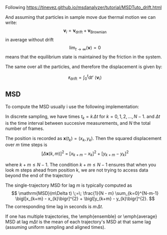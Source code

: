 Following https://tinevez.github.io/msdanalyzer/tutorial/MSDTuto_drift.html

And assuming that particles in sample move due thermal motion
 we can write:
$$ \mathbf{v}_i = \mathbf{v}_{\mathrm{drift}}+\mathbf{v}_{\mathrm{Brownian}}$$
 in average without drift  
$$\lim_{t\to\infty}\langle \mathbf{v}\rangle=0$$
means that the equilibrium state is maintained by the friction in the system.

The same over all the particles, and therefore the displacement is given by:

$$\mathbf{r}_{\mathrm{drift}}=\int_{0}^{t} \mathrm{d}t'\  \langle \mathbf{v}_i \rangle$$


## MSD

To compute the MSD usually i use the following implementation:

In discrete sampling,  we have times $t_k = k \,\Delta t$ for $k=0,1,2,\ldots,N-1$.
and $\Delta t$ is the time interval between succesive  measurements, and $N$ the total number of frames. 


The position is recorded as $\mathbf{x}(t_k) = (x_k,\,y_k)$. Then the squared displacement over $m$ time steps is
$$
\bigl[\Delta \mathbf{x}(k,m)\bigr]^{2} \;=\;\bigl[x_{k+m} - x_{k}\bigr]^{2} + \bigl[y_{k+m} - y_{k}\bigr]^{2}$$

where $k+m \leq N-1$. The condition $k+m \leq N-1$ ensures that when you look m steps ahead from position k,  we are not trying to access data beyond the end of the trajectory


The single-trajectory MSD for lag $m$ is typically computed as
$$
\mathrm{MSD}(m\Delta t) \;=\; \frac{1}{N - m} \sum_{k=0}^{N-m-1} \bigl[x_{k+m} - x_{k}\bigr]^{2} + \bigl[y_{k+m} - y_{k}\bigr]^{2}.
$$
The corresponding time lag in seconds is $m \,\Delta t$. 

If one has multiple trajectories, the \emph{ensemble} or \emph{average} MSD at lag $m\Delta t$ is the mean of each trajectory's MSD at that same lag (assuming uniform sampling and aligned times).
